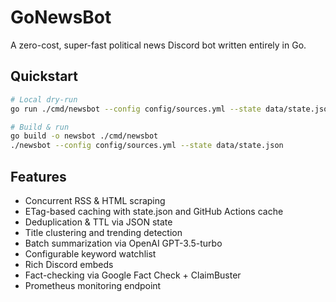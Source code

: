 # GoNewsBot

A zero-cost, super-fast political news Discord bot written entirely in Go.

## Quickstart

```bash
# Local dry-run
go run ./cmd/newsbot --config config/sources.yml --state data/state.json --dry-run

# Build & run
go build -o newsbot ./cmd/newsbot
./newsbot --config config/sources.yml --state data/state.json
```

## Features

- Concurrent RSS & HTML scraping
- ETag-based caching with state.json and GitHub Actions cache
- Deduplication & TTL via JSON state
- Title clustering and trending detection
- Batch summarization via OpenAI GPT-3.5-turbo
- Configurable keyword watchlist
- Rich Discord embeds
- Fact-checking via Google Fact Check + ClaimBuster
- Prometheus monitoring endpoint
